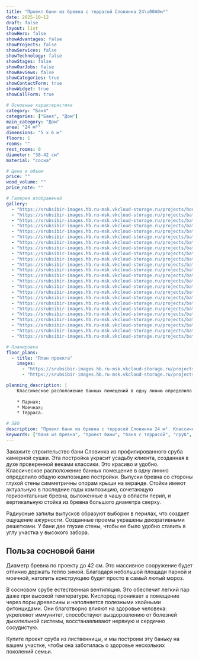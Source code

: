 ```yaml
---
title: "Проект бани из бревна с террасой Словинка 24\u00A0м²"
date: 2025-10-12
draft: false
layout: list
showHero: false
showAdvantages: false
showProjects: false
showServices: false
showTechnology: false
showStages: false
showOurJobs: false
showReviews: false
showCategories: true
showContactForm: true
showWidget: true
showCallForm: true

# Основные характеристики
category: "Баня"
categories: ["Баня", "Дом"]
main_category: "Дом"
area: "24 м²"
dimensions: "5 x 6 м"
floors: 1
rooms: ""
rest_rooms: 0
diameter: "38-42 см"
material: "сосна"

# Цена и объем
price: ""
wood_volume: ""
price_note: ""

# Галерея изображений
gallery:
  - "https://srubsibir-images.hb.ru-msk.vkcloud-storage.ru/projects/houses/slovinks-24/slovinks-24-1.jpg"
  - "https://srubsibir-images.hb.ru-msk.vkcloud-storage.ru/projects/baths/slovinks-24/slovinks-24-2.jpg"
  - "https://srubsibir-images.hb.ru-msk.vkcloud-storage.ru/projects/baths/slovinks-24/slovinks-24-3.jpg"
  - "https://srubsibir-images.hb.ru-msk.vkcloud-storage.ru/projects/baths/slovinks-24/slovinks-24-4.jpg"
  - "https://srubsibir-images.hb.ru-msk.vkcloud-storage.ru/projects/baths/slovinks-24/slovinks-24-5.jpg"
  - "https://srubsibir-images.hb.ru-msk.vkcloud-storage.ru/projects/baths/slovinks-24/slovinks-24-6.jpg"
  - "https://srubsibir-images.hb.ru-msk.vkcloud-storage.ru/projects/baths/slovinks-24/slovinks-24-7.jpg"
  - "https://srubsibir-images.hb.ru-msk.vkcloud-storage.ru/projects/baths/slovinks-24/slovinks-24-8.png"
  - "https://srubsibir-images.hb.ru-msk.vkcloud-storage.ru/projects/baths/slovinks-24/slovinks-24-9.jpg"
  - "https://srubsibir-images.hb.ru-msk.vkcloud-storage.ru/projects/baths/slovinks-24/slovinks-24-10.jpg"
  - "https://srubsibir-images.hb.ru-msk.vkcloud-storage.ru/projects/baths/slovinks-24/slovinks-24-11.jpg"
  - "https://srubsibir-images.hb.ru-msk.vkcloud-storage.ru/projects/baths/slovinks-24/slovinks-24-12.jpg"
  - "https://srubsibir-images.hb.ru-msk.vkcloud-storage.ru/projects/baths/slovinks-24/slovinks-24-13.jpg"
  - "https://srubsibir-images.hb.ru-msk.vkcloud-storage.ru/projects/baths/slovinks-24/slovinks-24-14.jpg"
  - "https://srubsibir-images.hb.ru-msk.vkcloud-storage.ru/projects/baths/slovinks-24/slovinks-24-15.jpg"
  - "https://srubsibir-images.hb.ru-msk.vkcloud-storage.ru/projects/baths/slovinks-24/slovinks-24-16.jpg"
  - "https://srubsibir-images.hb.ru-msk.vkcloud-storage.ru/projects/baths/slovinks-24/slovinks-24-17.jpg"
  - "https://srubsibir-images.hb.ru-msk.vkcloud-storage.ru/projects/baths/slovinks-24/slovinks-24-18.jpg"
  - "https://srubsibir-images.hb.ru-msk.vkcloud-storage.ru/projects/baths/slovinks-24/slovinks-24-19.jpg"
  - "https://srubsibir-images.hb.ru-msk.vkcloud-storage.ru/projects/baths/slovinks-24/slovinks-24-20.jpg"
  - "https://srubsibir-images.hb.ru-msk.vkcloud-storage.ru/projects/baths/slovinks-24/slovinks-24-21.jpg"
  - "https://srubsibir-images.hb.ru-msk.vkcloud-storage.ru/projects/baths/slovinks-24/slovinks-24-22.jpg"
  - "https://srubsibir-images.hb.ru-msk.vkcloud-storage.ru/projects/baths/slovinks-24/slovinks-24-23.jpg"
  - "https://srubsibir-images.hb.ru-msk.vkcloud-storage.ru/projects/baths/slovinks-24/slovinks-24-24.jpg"

# Планировка
floor_plans:
  - title: "План проекта"
    images:
      - "https://srubsibir-images.hb.ru-msk.vkcloud-storage.ru/projects/baths/slovinks-24/slovinks-24-7.jpg"
      - "https://srubsibir-images.hb.ru-msk.vkcloud-storage.ru/projects/baths/slovinks-24/slovinks-24-8.png"

planning_description: |
    Классическое расположение банных помещений в одну линию определило общую композицию постройки.
    
    * Парная;
    * Моечная;
    * Терраса.

# SEO
description: "Проект бани из бревна с террасой Словинка 24 м². Классическая баня из профилированного сруба камерной сушки с диаметром бревна 38-42 см."
keywords: ["баня из бревна", "проект бани", "баня с террасой", "сруб", "баня Словинка"]
---
```


Закажите строительство бани Словинка из профилированного сруба камерной сушки. Эта постройка украсит усадьбу клиента, созданная в духе проверенной веками классики. Это красиво и удобно. Классическое расположение банных помещение в одну линию определило общую композицию постройки. Выпуски бревна со стороны глухой стены симметричны опорам крыши на веранде. Стойки имеют актуальную в последние годы композицию, сочетающую горизонтальные бревна, выложенные в чашу в области перил, и вертикальную стойка из бревна большого диаметра сверху.

Радиусные запилы выпусков образуют выборки в перилах, что создает ощущение ажурности. Созданные проемы украшены декоративными решетками. У бани две глухие стены, чтобы ее было удобно ставить в углу участка у высокого забора.

## Польза сосновой бани

Диаметр бревна по проекту до 42 см. Это массивное сооружение будет отлично держать тепло зимой. Благодаря небольшой площади парной и моечной, натопить конструкцию будет просто в самый лютый мороз.

В сосновом срубе естественная вентиляция. Это обеспечит легкий пар даже при высокой температуре. Кислород проникает в помещение через поры древесины и наполняется полезными хвойными фитонцидами. Они благотворно влияют на здоровье человека: укрепляют иммунитет, способствуют выздоровлению от болезней дыхательной системы, восстанавливают нервную и сердечно сосудистую.

Купите проект сруба из лиственницы, и мы построим эту баньку на вашем участке, чтобы она заботилась о здоровье нескольких поколений семьи.